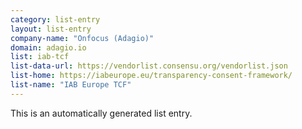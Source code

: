 ```yaml
---
category: list-entry
layout: list-entry
company-name: "Onfocus (Adagio)"
domain: adagio.io
list: iab-tcf
list-data-url: https://vendorlist.consensu.org/vendorlist.json
list-home: https://iabeurope.eu/transparency-consent-framework/
list-name: "IAB Europe TCF"
---
```


This is an automatically generated list entry.
